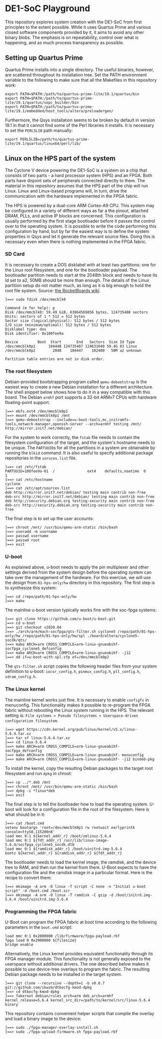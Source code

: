 
DE1-SoC Playground
==================

This repository explores system creation with the DE1-SoC from first principles
to the extent possible. While it uses Quartus Prime and various closed software
components provided by it, it aims to avoid any other binary blobs. The
emphasis is on repeatability, control over what is happening, and as much
process transparency as possible.

Setting up Quartus Prime
------------------------

Quartus Prime installs into a single directory. The useful binaries, however,
are scattered throughout its installation tree. Set the PATH environment
variable to the following to make sure that all the Makefiles in this repository
work:

    export PATH=$PATH:/path/to/quartus-prime-lite/19.1/quartus/bin
    export PATH=$PATH:/path/to/quartus-prime-lite/19.1/quartus/sopc_builder/bin
    export PATH=$PATH:/path/to/quartus-prime-lite/19.1/embedded/host_tools/altera/preloadergen/

Furthermore, the Qsys installation seems to be broken by default in version 19.1
in that it cannot find some of the Perl libraries it installs. It is necessary
to set the `PERL5LIB` path manually:

    export PERL5LIB=/path/to/quartus-prime-lite/19.1/quartus/linux64/perl/lib/

Linux on the HPS part of the system
-----------------------------------

The Cyclone V device powering the DE1-SoC is a system on a chip that consists of
two parts - a hard processor system (HPS) and an FPGA. Both parts have disjoint
sets of peripherals connected directly to them. The material in this repository
assumes that the HPS part of the chip will run Linux. Linux and Linux-based
programs will, in turn, drive the communication with the hardware implemented in
the FPGA fabric.

The HPS is powered by a dual-core ARM Cortex-A9 CPU. This system may be
configured in a variety of different ways as far a the pinout, attached DRAM,
PLLs, and active IP blocks are concerned. This configuration is usually
performed by the first stage bootloader before it passes the control over to the
operating system. It is possible to write the code performing this configuration
by hand, but by far the easiest way is to define the system properties in Qsys
and let it generate the relevant source files. Doing this is necessary even when
there is nothing implemented in the FPGA fabric.

### SD Card ###

It is necessary to create a DOS disklabel with at least two partitions: one for
the Linux root filesystem, and one for the bootloader payload. The bootloader
partition needs to start at the 2048th block and needs to have its Id set to a2,
50MB should be more than enough. The details of the Linux partition setup do not
matter much, as long as it is big enough to hold the root file system. Source:
[the RocketBoards wiki][rb1].

    ]==> sudo fdisk /dev/mmcblk0

    Command (m for help): p
    Disk /dev/mmcblk0: 59.49 GiB, 63864569856 bytes, 124735488 sectors
    Units: sectors of 1 * 512 = 512 bytes
    Sector size (logical/physical): 512 bytes / 512 bytes
    I/O size (minimum/optimal): 512 bytes / 512 bytes
    Disklabel type: dos
    Disk identifier: 0x100fee9a

    Device         Boot  Start       End   Sectors  Size Id Type
    /dev/mmcblk0p1      104448 124735487 124631040 59.4G 83 Linux
    /dev/mmcblk0p2        2048    104447    102400   50M a2 unknown

    Partition table entries are not in disk order.

### The root filesystem ###

Debian-provided bootstrapping program called `qemu-debootstrap` is the easiest
way to create a new Debian installation for a different architecture. The shell
snippet below shows how to do it in a way compatible with this board. The Debian
`armhf` port supports a 32-bit ARMv7 CPUs with hardware floating-point support.

    ]==> mkfs.ext4 /dev/mmcblk0p1
    ]==> mount /dev/mmcblk0p1 /mnt
    ]==> qemu-debootstrap --include=u-boot-tools,mc,initramfs-tools,network-manager,openssh-server --arch=armhf testing /mnt/ http://mirror.init7.net/debian/

For the system to work correctly, the `fstab` file needs to contain the
filesystem configuration of the target, and the system's hostname needs to be
unique. The `PARTUUID`s for all the partitions in a system are obtainable by
running the `blkid` command. It is also useful to specify additional package
repositories in the `soruces.list` file.

    ]==> cat /etc/fstab 
    PARTUUID=100fee9a-01  /               ext4    defaults,noatime  0       1
    ]==> cat /etc/hostname 
    cyclone
    ]==> cat /etc/apt/sources.list
    deb http://mirror.init7.net/debian/ testing main contrib non-free
    deb-src http://mirror.init7.net/debian/ testing main contrib non-free
    deb http://security.debian.org testing-security main contrib non-free
    deb-src http://security.debian.org testing-security main contrib non-free

The final step is to set up the user accounts:

    ]==> chroot /mnt/ /usr/bin/qemu-arm-static /bin/bash
    ]==> useradd -m username
    ]==> passwd username
    ]==> passwd root
    ]==> exit

### U-boot ###

As explained above, u-boot needs to apply the pin multiplexer and other settings
derived from the system design before the operating system can take over the
management of the hardware. For this exercise, we will use the design from
`01-hps-only/hw` directory in this repository. The first step is to synthesize
this system:

    ]==> cd /repo/path/01-hps-only/hw
    ]==> make


The mainline u-boot version typically works fine with the soc-fpga systems:

    ]==> git clone https://github.com/u-boot/u-boot.git
    ]==> cd u-boot
    ]==> git checkout v2020.04
    ]==> ./arch/arm/mach-socfpga/qts-filter.sh cyclone5 /repo/path/01-hps-only/hw /repo/path/01-hps-only/hw/spl ./board/altera/cyclone5-socdk/qts/ 
    ]==> make ARCH=arm CROSS_COMPILE=arm-linux-gnueabihf- socfpga_cyclone5_defconfig
    ]==> make ARCH=arm CROSS_COMPILE=arm-linux-gnueabihf- -j12
    ]==> dd if=u-boot-with-spl.sfp of=/dev/mmcblk0p2

The `qts-filter.sh` script copies the following header files from your system
definition to u-boot: `iocsr_config.h`, `pinmux_config.h`, `pll_config.h`,
`sdram_config.h`.

### The Linux kernel ###

The mainline kernel works just fine. It is necessary to enable `configfs` in
menuconfig. This functionality makes it possible to re-program the FPGA fabric
without rebooting the Linux system running in the HPS. The relevant setting is:
`File systems > Pseudo filesystems > Userspace-driven configuration filesystem`.

    ]==> wget https://cdn.kernel.org/pub/linux/kernel/v5.x/linux-5.6.4.tar.xz
    ]==> tar xf linux-5.6.4.tar.xz
    ]==> cd linux-5.6.4
    ]==> make ARCH=arm CROSS_COMPILE=arm-linux-gnueabihf- socfpga_defconfig
    ]==> make ARCH=arm CROSS_COMPILE=arm-linux-gnueabihf- menuconfig
    ]==> make ARCH=arm CROSS_COMPILE=arm-linux-gnueabihf- -j12 bindeb-pkg

To install the kernel, copy the resulting Debian packages to the target root
filesystem and run `dpkg` in chroot:

    ]==> cp ../*.deb /mnt
    ]==> chroot /mnt/ /usr/bin/qemu-arm-static /bin/bash
    ]==> dpkg -i *linux*deb
    ]==> exit

The final step is to tell the bootloader how to load the operating system.
U-boot will look for a configuration file in the root of the filesystem. Here
is what should be in it:

    ]==> cat /boot.cmd
    setenv bootargs 'root=/dev/mmcblk0p1 rw rootwait earlyprintk console=ttyS0,115200n8'
    load mmc 0:1 ${kernel_addr_r} /boot/vmlinuz-5.6.4
    load mmc 0:1 ${fdt_addr_r} /usr/lib/linux-image-5.6.4/socfpga_cyclone5_socdk.dtb
    load mmc 0:1 ${ramdisk_addr_r} /boot/uinitrd.img-5.6.4
    bootz ${kernel_addr_r} ${ramdisk_addr_r} ${fdt_addr_r}

The bootloader needs to load the kernel image, the ramdisk, and the device tree
to RAM, and then run the kernel from there. U-Boot expects to have the
configuration file and the ramdisk image in a particular format. Here is the
recipe to convert them:

    ]==> mkimage -A arm -O linux -T script -C none -n "Initial u-boot script" -d /boot.cmd /boot.scr
    ]==> mkimage -A arm -O linux -T ramdisk -C gzip -d /boot/initrd.img-5.6.4 /boot/uinitrd.img-5.6.4

### Programming the FPGA fabric ###

U-Boot can program the FPGA fabric at boot time according to the following
parameters in the `boot.cmd` script:

```
load mmc 0:1 0x2000000 /lib/firmware/fpga-payload.rbf
fpga load 0 0x2000000 ${filesize}
bridge enable
```

Alternatively, the Linux kernel provides equivalent functionality through its
FPGA manager module. This functionality is not generally exposed to the
userspace without additional drivers. The one described below makes it possible
to use device-tree overlays to program the fabric. The resulting Debian package
needs to be installed in the target system.

    ]==> git clone --recursive --depth=1 -b v0.0.7 git://github.com/ikwzm/dtbocfg-kmod-dpkg
    ]==> cd dtbocfg-kmod-dpkg
    ]==> fakeroot debian/rules arch=arm deb_arch=armhf kernel_release=5.6.4 kernel_src_dir=/path/to/kernel/src/linux-5.6.4 binary

This repository contains convenient helper scripts that compile the overlay and
load a binary image to the device:

    ]==> sudo ./fpga-manager-overlay-install.sh
    ]==> sudo ./fpga-upload-firmware.sh fpga-payload.rbf


[rb1]: https://rocketboards.org/foswiki/Documentation/BuildingBootloader#C._Prepare_SD_Card_Image
